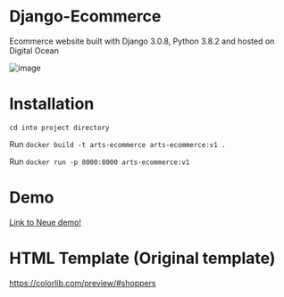 # Django-Ecommerce

Ecommerce website built with Django 3.0.8, Python 3.8.2 and hosted on Digital Ocean

![image](https://static.ajawudavid.tech/project-shots/neue/neue_home_page.png)

# Installation
`cd into project directory`

Run `docker build -t arts-ecommerce arts-ecommerce:v1 .`

Run `docker run -p 8000:8000 arts-ecommerce:v1`

# Demo
[Link to Neue demo!](https://neue.ajawudavid.tech)

# HTML Template (Original template)
https://colorlib.com/preview/#shoppers


